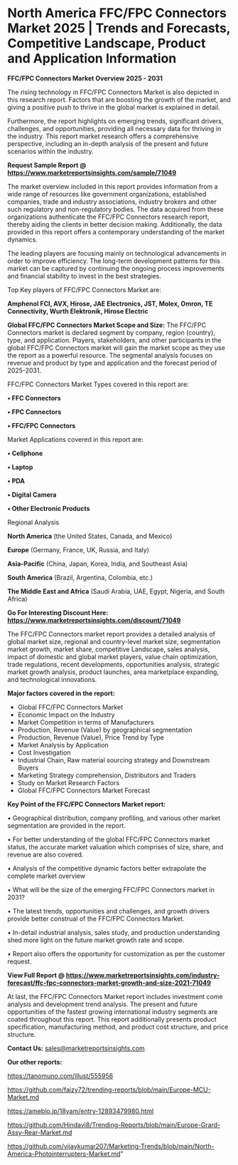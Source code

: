 # North America FFC/FPC Connectors Market 2025 | Trends and Forecasts, Competitive Landscape, Product and Application Information

<Strong> FFC/FPC Connectors Market Overview 2025 - 2031</strong>

The rising technology in FFC/FPC Connectors Market is also depicted in this research report. Factors that are boosting the growth of the market, and giving a positive push to thrive in the global market is explained in detail.

Furthermore, the report highlights on emerging trends, significant drivers, challenges, and opportunities, providing all necessary data for thriving in the industry. This report market research offers a comprehensive perspective, including an in-depth analysis of the present and future scenarios within the industry.

<strong>Request Sample Report @ <a href=https://www.marketreportsinsights.com/sample/71049>https://www.marketreportsinsights.com/sample/71049</a></strong>

The market overview included in this report provides information from a wide range of resources like government organizations, established companies, trade and industry associations, industry brokers and other such regulatory and non-regulatory bodies. The data acquired from these organizations authenticate the FFC/FPC Connectors research report, thereby aiding the clients in better decision making. Additionally, the data provided in this report offers a contemporary understanding of the market dynamics.

The leading players are focusing mainly on technological advancements in order to improve efficiency. The long-term development patterns for this market can be captured by continuing the ongoing process improvements and financial stability to invest in the best strategies.

Top Key players of FFC/FPC Connectors Market are:

<strong>Amphenol FCI, AVX, Hirose, JAE Electronics, JST, Molex, Omron, TE Connectivity, Wurth Elektronik, Hirose Electric</strong>

<strong><b>Global FFC/FPC Connectors Market Scope and Size:</b></strong>
The FFC/FPC Connectors market is declared segment by company, region (country), type, and application. Players, stakeholders, and other participants in the global FFC/FPC Connectors market will gain the market scope as they use the report as a powerful resource. The segmental analysis focuses on revenue and product by type and application and the forecast period of 2025-2031.

FFC/FPC Connectors Market Types covered in this report are:

<strong>• FFC Connectors

• FPC Connectors

• FFC/FPC Connectors</strong>

Market Applications covered in this report are:

<strong>• Cellphone

• Laptop

• PDA

• Digital Camera

• Other Electronic Products</strong> 

Regional Analysis

<strong>North America</strong> (the United States, Canada, and Mexico)

<strong>Europe</strong> (Germany, France, UK, Russia, and Italy)

<strong>Asia-Pacific</strong> (China, Japan, Korea, India, and Southeast Asia)

<strong>South America</strong> (Brazil, Argentina, Colombia, etc.)

<strong>The Middle East and Africa</strong> (Saudi Arabia, UAE, Egypt, Nigeria, and South Africa)

<strong>Go For Interesting Discount Here: <a href=https://www.marketreportsinsights.com/discount/71049>https://www.marketreportsinsights.com/discount/71049</a></strong>

The FFC/FPC Connectors market report provides a detailed analysis of global market size, regional and country-level market size, segmentation market growth, market share, competitive Landscape, sales analysis, impact of domestic and global market players, value chain optimization, trade regulations, recent developments, opportunities analysis, strategic market growth analysis, product launches, area marketplace expanding, and technological innovations.

<strong><b>Major factors covered in the report:</b></strong>
<ul>
  <li>Global FFC/FPC Connectors Market </li>
  <li>Economic Impact on the Industry</li>
  <li>Market Competition in terms of Manufacturers</li>
  <li>Production, Revenue (Value) by geographical segmentation</li>
  <li>Production, Revenue (Value), Price Trend by Type</li>
  <li>Market Analysis by Application</li>
  <li>Cost Investigation</li>
  <li>Industrial Chain, Raw material sourcing strategy and Downstream Buyers</li>
  <li>Marketing Strategy comprehension, Distributors and Traders</li>
  <li>Study on Market Research Factors</li>
  <li>Global FFC/FPC Connectors Market Forecast</li>
</ul>

<strong><b>Key Point of the FFC/FPC Connectors Market report:</b></strong>

• Geographical distribution, company profiling, and various other market segmentation are provided in the report.

• For better understanding of the global FFC/FPC Connectors market status, the accurate market valuation which comprises of size, share, and revenue are also covered.

• Analysis of the competitive dynamic factors better extrapolate the complete market overview

• What will be the size of the emerging FFC/FPC Connectors market in 2031?

• The latest trends, opportunities and challenges, and growth drivers provide better construal of the FFC/FPC Connectors Market.

• In-detail industrial analysis, sales study, and production understanding shed more light on the future market growth rate and scope.

• Report also offers the opportunity for customization as per the customer request.

<strong><b>View Full Report @ <a href=https://www.marketreportsinsights.com/industry-forecast/ffc-fpc-connectors-market-growth-and-size-2021-71049>https://www.marketreportsinsights.com/industry-forecast/ffc-fpc-connectors-market-growth-and-size-2021-71049</a></b></strong>


At last, the FFC/FPC Connectors Market report includes investment come analysis and development trend analysis. The present and future opportunities of the fastest growing international industry segments are coated throughout this report. This report additionally presents product specification, manufacturing method, and product cost structure, and price structure.

<strong>Contact Us:</strong>
sales@marketreportsinsights.com

<strong>Our other reports:</strong>

<a href=https://tanomuno.com/illust/555956>https://tanomuno.com/illust/555956</a>

<a href=https://github.com/faizy72/trending-reports/blob/main/Europe-MCU-Market.md>https://github.com/faizy72/trending-reports/blob/main/Europe-MCU-Market.md</a>

<a href=https://ameblo.jp/18yam/entry-12893479980.html>https://ameblo.jp/18yam/entry-12893479980.html</a>

<a href=https://github.com/Hindavi8/Trending-Reports/blob/main/Europe-Grard-Assy-Rear-Market.md>https://github.com/Hindavi8/Trending-Reports/blob/main/Europe-Grard-Assy-Rear-Market.md</a>

<a href=https://github.com/vijaykumar207/Marketing-Trends/blob/main/North-America-Photointerrupters-Market.md>https://github.com/vijaykumar207/Marketing-Trends/blob/main/North-America-Photointerrupters-Market.md</a>"
